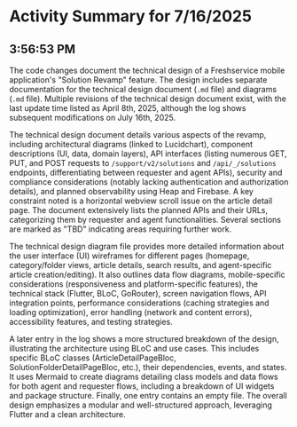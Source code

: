 # Activity Summary for 7/16/2025

## 3:56:53 PM
The code changes document the technical design of a Freshservice mobile application's "Solution Revamp" feature.  The design includes separate documentation for the technical design document (`.md` file) and diagrams (`.md` file).  Multiple revisions of the technical design document exist, with the last update time listed as April 8th, 2025, although the log shows subsequent modifications on July 16th, 2025.

The technical design document details various aspects of the revamp, including architectural diagrams (linked to Lucidchart), component descriptions (UI, data, domain layers), API interfaces (listing numerous GET, PUT, and POST requests to `/support/v2/solutions` and `/api/_/solutions` endpoints, differentiating between requester and agent APIs), security and compliance considerations (notably lacking authentication and authorization details), and planned observability using Heap and Firebase.  A key constraint noted is a horizontal webview scroll issue on the article detail page.  The document extensively lists the planned APIs and their URLs, categorizing them by requester and agent functionalities. Several sections are marked as "TBD" indicating areas requiring further work.

The technical design diagram file provides more detailed information about the user interface (UI) wireframes for different pages (homepage, category/folder views, article details, search results, and agent-specific article creation/editing).  It also outlines data flow diagrams, mobile-specific considerations (responsiveness and platform-specific features), the technical stack (Flutter, BLoC, GoRouter), screen navigation flows, API integration points, performance considerations (caching strategies and loading optimization), error handling (network and content errors), accessibility features, and testing strategies.

A later entry in the log shows a more structured breakdown of the design, illustrating the architecture using BLoC and use cases.  This includes specific BLoC classes (ArticleDetailPageBloc, SolutionFolderDetailPageBloc, etc.), their dependencies, events, and states.  It uses Mermaid to create diagrams detailing class models and data flows for both agent and requester flows, including a breakdown of UI widgets and package structure. Finally, one entry contains an empty file.  The overall design emphasizes a modular and well-structured approach, leveraging Flutter and a clean architecture.
